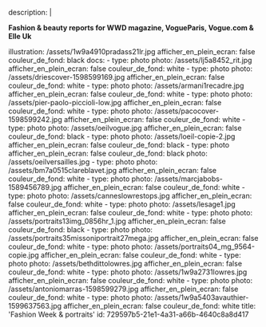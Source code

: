 description: |
  <p><strong>Fashion & beauty reports for WWD magazine, VogueParis, Vogue.com & Elle Uk</strong>
  </p>
illustration: /assets/1w9a4910pradass21lr.jpg
afficher_en_plein_ecran: false
couleur_de_fond: black
docs:
  -
    type: photo
    photo: /assets/lj5a8452_rit.jpg
    afficher_en_plein_ecran: false
    couleur_de_fond: white
  -
    type: photo
    photo: /assets/driescover-1598599169.jpg
    afficher_en_plein_ecran: false
    couleur_de_fond: white
  -
    type: photo
    photo: /assets/armani1recadre.jpg
    afficher_en_plein_ecran: false
    couleur_de_fond: white
  -
    type: photo
    photo: /assets/pier-paolo-piccioli-low.jpg
    afficher_en_plein_ecran: false
    couleur_de_fond: white
  -
    type: photo
    photo: /assets/pacocover-1598599242.jpg
    afficher_en_plein_ecran: false
    couleur_de_fond: white
  -
    type: photo
    photo: /assets/oeilvogue.jpg
    afficher_en_plein_ecran: false
    couleur_de_fond: black
  -
    type: photo
    photo: /assets/loeil-copie-2.jpg
    afficher_en_plein_ecran: false
    couleur_de_fond: black
  -
    type: photo
    afficher_en_plein_ecran: false
    couleur_de_fond: black
    photo: /assets/oeilversailles.jpg
  -
    type: photo
    photo: /assets/bm7a0515clareblavet.jpg
    afficher_en_plein_ecran: false
    couleur_de_fond: white
  -
    type: photo
    photo: /assets/marcjabobs-1589456789.jpg
    afficher_en_plein_ecran: false
    couleur_de_fond: white
  -
    type: photo
    photo: /assets/canneslowrestops.jpg
    afficher_en_plein_ecran: false
    couleur_de_fond: white
  -
    type: photo
    photo: /assets/lesage1.jpg
    afficher_en_plein_ecran: false
    couleur_de_fond: white
  -
    type: photo
    photo: /assets/portraits13img_0856hr_1.jpg
    afficher_en_plein_ecran: false
    couleur_de_fond: black
  -
    type: photo
    photo: /assets/portraits35missoniportrait27mega.jpg
    afficher_en_plein_ecran: false
    couleur_de_fond: white
  -
    type: photo
    photo: /assets/portraits04_mg_9564-copie.jpg
    afficher_en_plein_ecran: false
    couleur_de_fond: white
  -
    type: photo
    photo: /assets/bethdittolowres.jpg
    afficher_en_plein_ecran: false
    couleur_de_fond: white
  -
    type: photo
    photo: /assets/1w9a2731lowres.jpg
    afficher_en_plein_ecran: false
    couleur_de_fond: white
  -
    type: photo
    photo: /assets/antoniomarras-1598599279.jpg
    afficher_en_plein_ecran: false
    couleur_de_fond: white
  -
    type: photo
    photo: /assets/1w9a5403avauthier-1599637563.jpg
    afficher_en_plein_ecran: false
    couleur_de_fond: white
title: 'Fashion Week & portraits'
id: 729597b5-21e1-4a31-a66b-4640c8a8d417
